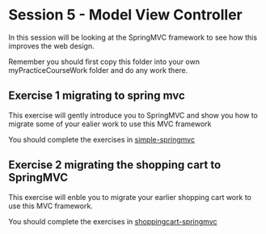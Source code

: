 # Session 5 - Model View Controller

In this session will be looking at the SpringMVC framework to see how this improves the web design.

Remember you should first copy this folder into your own myPracticeCourseWork folder and do any work there.

## Exercise 1 migrating to spring mvc
This exercise will gently introduce you to SpringMVC and show you how to migrate some of your ealier work to use this MVC framework

You should complete the exercises in [simple-springmvc](../session5/simple-springmvc)


## Exercise 2 migrating the shopping cart to SpringMVC

This exercise will enble you to migrate your earlier shopping cart work to use this MVC framework.

You should complete the exercises in [shoppingcart-springmvc](../session5/shoppingcart-springmvc)